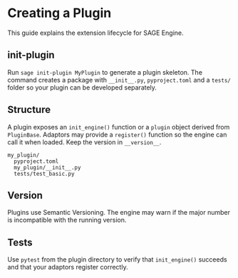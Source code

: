 # Creating a Plugin

This guide explains the extension lifecycle for SAGE Engine.

## init-plugin

Run `sage init-plugin MyPlugin` to generate a plugin skeleton. The command creates a package with `__init__.py`, `pyproject.toml` and a `tests/` folder so your plugin can be developed separately.

## Structure

A plugin exposes an `init_engine()` function or a `plugin` object derived from `PluginBase`. Adaptors may provide a `register()` function so the engine can call it when loaded. Keep the version in `__version__`.

```
my_plugin/
  pyproject.toml
  my_plugin/__init__.py
  tests/test_basic.py
```

## Version

Plugins use Semantic Versioning. The engine may warn if the major number is incompatible with the running version.

## Tests

Use `pytest` from the plugin directory to verify that `init_engine()` succeeds and that your adaptors register correctly.

